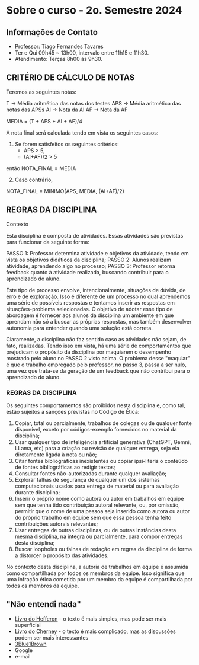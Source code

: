 # Sobre o curso - 2o. Semestre 2024

## Informações de Contato

* Professor: Tiago Fernandes Tavares
* Ter e Qui 09h45 ~ 13h00, intervalo entre 11h15 e 11h30.
* Atendimento: Terças 8h00 às 9h30.

## CRITÉRIO DE CÁLCULO DE NOTAS ##

Teremos as seguintes notas:

T -> Média aritmética das notas dos testes
APS -> Média aritmética das notas das APSs
AI -> Nota da AI
AF -> Nota da AF

MEDIA = (T + APS + AI + AF)/4

A nota final será calculada tendo em vista os seguintes casos:

1. Se forem satisfeitos os seguintes critérios:
    * APS > 5,
    * (AI+AF)/2 > 5

então
NOTA_FINAL = MEDIA

2. Caso contrário,

NOTA_FINAL = MINIMO(APS, MEDIA, (AI+AF)/2)

## REGRAS DA DISCIPLINA

Contexto

Esta disciplina é composta de atividades. Essas atividades são previstas para funcionar da seguinte forma:

PASSO 1: Professor determina atividade e objetivos da atividade, tendo em vista os objetivos didáticos da disciplina;
PASSO 2: Alunos realizam atividade, aprendendo algo no processo;
PASSO 3: Professor retorna feedback quanto à atividade realizada, buscando contribuir para o aprendizado do aluno.

Este tipo de processo envolve, intencionalmente, situações de dúvida, de erro e de exploração. Isso é diferente de um processo no qual aprendemos uma série de possíveis respostas e tentamos inserir as respostas em situações-problema selecionadas. O objetivo de adotar esse tipo de abordagem é fornecer aos alunos da disciplina um ambiente em que aprendam não só a buscar as próprias respostas, mas também desenvolver autonomia para entender quando uma solução está correta.

Claramente, a disciplina não faz sentido caso as atividades não sejam, de fato, realizadas. Tendo isso em vista, há uma série de comportamentos que prejudicam o propósito da disciplina por maquiarem o desempenho mostrado pelo aluno no PASSO 2 visto acima. O problema desse "maquiar" é que o trabalho empregado pelo professor, no passo 3, passa a ser nulo, uma vez que trata-se da geração de um feedback que não contribui para o aprendizado do aluno.

### REGRAS DA DISCIPLINA

Os seguintes comportamentos são proibidos nesta disciplina e, como tal, estão sujeitos a sanções previstas no Código de Ética:

1. Copiar, total ou parcialmente, trabalhos de colegas ou de qualquer fonte disponível, exceto por códigos-exemplo fornecidos no material da disciplina;
2. Usar qualquer tipo de inteligência artificial generativa (ChatGPT, Gemni, LLama, etc) para a criação ou revisão de qualquer entrega, seja ela diretamente ligada à nota ou não;
3. Citar fontes bibliográficas inexistentes ou copiar ipsi-literis o conteúdo de fontes bibliográficas ao redigir textos;
4. Consultar fontes não-autorizadas durante qualquer avaliação;
5. Explorar falhas de segurança de qualquer um dos sistemas computacionais usados para entrega de material ou para avaliação durante  disciplina;
6. Inserir o próprio nome como autora ou autor em trabalhos em equipe sem que tenha tido contribuição autoral relevante, ou, por omissão, permitir que o nome de uma pessoa seja inserido como autora ou autor do próprio trabalho em equipe sem que essa pessoa tenha feito contribuições autorais relevantes;
7. Usar entregas de outras disciplinas, ou de outras instâncias desta mesma disciplina, na íntegra ou parcialmente, para compor entregas desta disciplina;
8. Buscar loopholes ou falhas de redação em regras da disciplina de forma a distorcer o propósito das atividades.

No contexto desta disciplina, a autoria de trabalhos em equipe é assumida como compartilhada por todos os membros da equipe. Isso significa que uma infração ética cometida por um membro da equipe é compartilhada por todos os membros da equipe.

## "Não entendi nada"

* [Livro do Hefferon](https://hefferon.net/linearalgebra/) - o texto é mais simples, mas pode ser mais superficial
* [Livro do Cherney](https://www.math.ucdavis.edu/~linear/) - o texto é mais complicado, mas as discussões podem ser mais interessantes
* [3Blue1Brown](https://www.3blue1brown.com/topics/linear-algebra)
* Google
* e-mail

